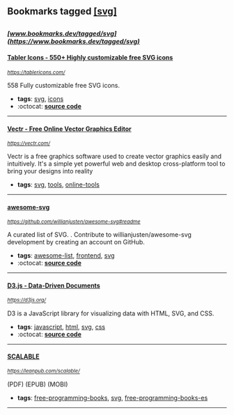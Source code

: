 ## Bookmarks tagged [[svg]](https://www.bookmarks.dev/search?q=[svg])

_<sup><sup>[www.bookmarks.dev/tagged/svg](https://www.bookmarks.dev/tagged/svg)</sup></sup>_
---
#### [Tabler Icons - 550+ Highly customizable free SVG icons](https://tablericons.com/)
_<sup>https://tablericons.com/</sup>_

558 Fully customizable free SVG icons. 
* **tags**: [svg](../tagged/svg.md), [icons](../tagged/icons.md)
* :octocat: **[source code](https://github.com/tabler/tabler-icons)**
---
#### [Vectr - Free Online Vector Graphics Editor](https://vectr.com/)
_<sup>https://vectr.com/</sup>_

Vectr is a free graphics software used to create vector graphics easily and intuitively. It's a simple yet powerful web and desktop cross-platform tool to bring your designs into reality
* **tags**: [svg](../tagged/svg.md), [tools](../tagged/tools.md), [online-tools](../tagged/online-tools.md)
---
#### [awesome-svg](https://github.com/willianjusten/awesome-svg#readme)
_<sup>https://github.com/willianjusten/awesome-svg#readme</sup>_

A curated list of SVG. . Contribute to willianjusten/awesome-svg development by creating an account on GitHub.
* **tags**: [awesome-list](../tagged/awesome-list.md), [frontend](../tagged/frontend.md), [svg](../tagged/svg.md)
* :octocat: **[source code](https://github.com/willianjusten/awesome-svg#readme)**
---
#### [D3.js - Data-Driven Documents](https://d3js.org/)
_<sup>https://d3js.org/</sup>_

D3 is a JavaScript library for visualizing data with HTML, SVG, and CSS.
* **tags**: [javascript](../tagged/javascript.md), [html](../tagged/html.md), [svg](../tagged/svg.md), [css](../tagged/css.md)
* :octocat: **[source code](https://github.com/d3/d3)**
---
#### [SCALABLE](https://leanpub.com/scalable/)
_<sup>https://leanpub.com/scalable/</sup>_

(PDF) (EPUB) (MOBI)
* **tags**: [free-programming-books](../tagged/free-programming-books.md), [svg](../tagged/svg.md), [free-programming-books-es](../tagged/free-programming-books-es.md)
---
